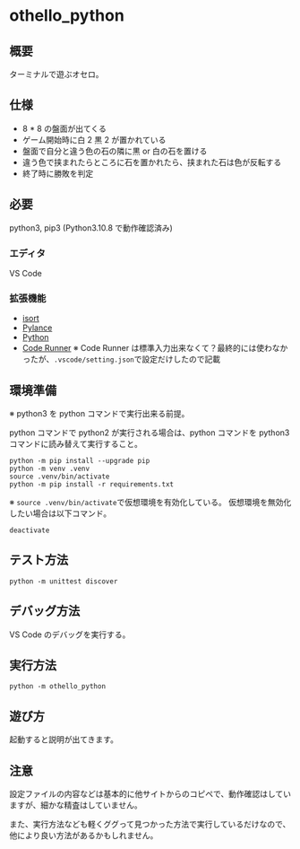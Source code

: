 # othello_python

## 概要

ターミナルで遊ぶオセロ。

## 仕様

- 8 \* 8 の盤面が出てくる
- ゲーム開始時に白 2 黒 2 が置かれている
- 盤面で自分と違う色の石の隣に黒 or 白の石を置ける
- 違う色で挟まれたらところに石を置かれたら、挟まれた石は色が反転する
- 終了時に勝敗を判定

## 必要

python3, pip3
(Python3.10.8 で動作確認済み)

### エディタ

VS Code

### 拡張機能

- [isort](https://marketplace.visualstudio.com/items?itemName=ms-python.isort)
- [Pylance](https://marketplace.visualstudio.com/items?itemName=ms-python.vscode-pylance)
- [Python](https://marketplace.visualstudio.com/items?itemName=ms-python.python)
- [Code Runner](https://marketplace.visualstudio.com/items?itemName=formulahendry.code-runner)
  ※ Code Runner は標準入力出来なくて？最終的には使わなかったが、`.vscode/setting.json`で設定だけしたので記載

## 環境準備

※
python3 を python コマンドで実行出来る前提。

python コマンドで python2 が実行される場合は、python コマンドを python3 コマンドに読み替えて実行すること。

```
python -m pip install --upgrade pip
python -m venv .venv
source .venv/bin/activate
python -m pip install -r requirements.txt
```

※
`source .venv/bin/activate`で仮想環境を有効化している。
仮想環境を無効化したい場合は以下コマンド。

```
deactivate
```

## テスト方法

```
python -m unittest discover
```

## デバッグ方法

VS Code のデバッグを実行する。

## 実行方法

```
python -m othello_python
```

## 遊び方

起動すると説明が出てきます。

## 注意

設定ファイルの内容などは基本的に他サイトからのコピペで、動作確認はしていますが、細かな精査はしていません。

また、実行方法なども軽くググって見つかった方法で実行しているだけなので、他により良い方法があるかもしれません。
